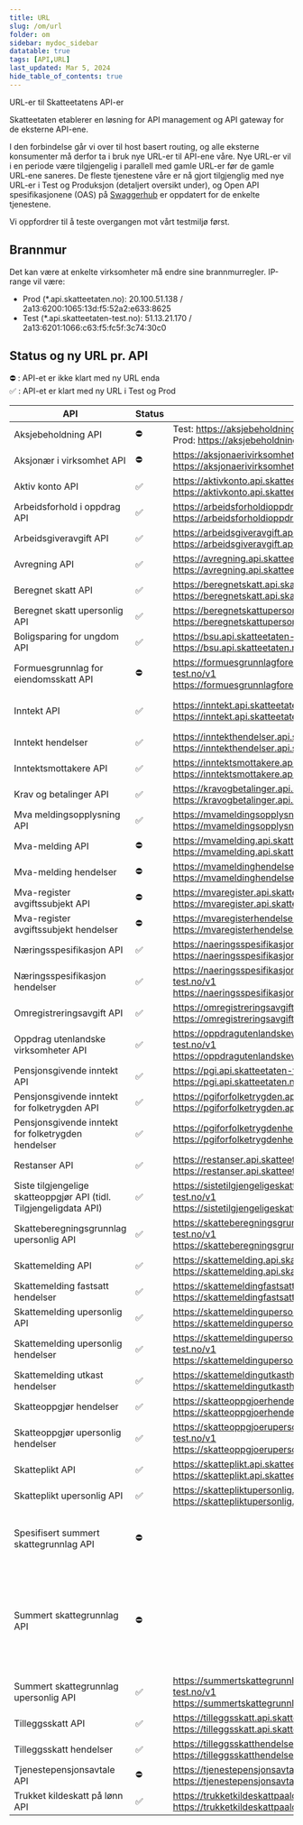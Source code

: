 ```yaml
---
title: URL
slug: /om/url
folder: om
sidebar: mydoc_sidebar
datatable: true
tags: [API,URL]
last_updated: Mar 5, 2024
hide_table_of_contents: true
---
```

<summary>URL-er til Skatteetatens API-er</summary>

Skatteetaten etablerer en løsning for API management og API gateway for de eksterne API-ene.

I den forbindelse går vi over til host basert routing, og alle eksterne konsumenter må derfor ta i bruk nye URL-er til API-ene våre. Nye URL-er vil i en periode være tilgjengelig i parallell med gamle URL-er før de gamle URL-ene saneres. De fleste tjenestene våre er nå gjort tilgjenglig med nye URL-er i Test og Produksjon (detaljert oversikt under), og Open API spesifikasjonene (OAS) på [Swaggerhub](https://app.swaggerhub.com/organizations/skatteetaten) er oppdatert for de enkelte tjenestene.

Vi oppfordrer til å teste overgangen mot vårt testmiljø først.

## Brannmur 

Det kan være at enkelte virksomheter må endre sine brannmurregler. IP-range vil være:
* Prod (*.api.skatteetaten.no): 20.100.51.138 / 2a13:6200:1065:13d:f5:52a2:e633:8625
* Test (*.api.skatteetaten-test.no): 51.13.21.170 / 2a13:6201:1066:c63:f5:fc5f:3c74:30c0


## Status og ny URL pr. API

:no_entry: : API-et er ikke klart med ny URL enda <br />
:white_check_mark: : API-et er klart med ny URL i Test og Prod 

| API |	Status | URL-er | Kommentar | 
| --- | ------ | ------ | --------- |
| Aksjebeholdning API	| :no_entry: | Test: https://aksjebeholdning.api.skatteetaten-test.no/v1 <br /> Prod: https://aksjebeholdning.api.skatteetaten.no/v1 | |
| Aksjonær i virksomhet API	| :no_entry: | https://aksjonaerivirksomhet.api.skatteetaten-test.no/v1 <br /> https://aksjonaerivirksomhet.api.skatteetaten.no/v1 | |
| Aktiv konto API	| :white_check_mark:| https://aktivkonto.api.skatteetaten-test.no/v3 <br /> https://aktivkonto.api.skatteetaten.no/v3 | |
| Arbeidsforhold i oppdrag API	| :white_check_mark: | https://arbeidsforholdioppdrag.api.skatteetaten-test.no/v1 <br /> https://arbeidsforholdioppdrag.api.skatteetaten.no/v1 | |
| Arbeidsgiveravgift API	| :white_check_mark: | https://arbeidsgiveravgift.api.skatteetaten-test.no/v1 <br /> https://arbeidsgiveravgift.api.skatteetaten.no/v1 | |
| Avregning API	| :white_check_mark: | https://avregning.api.skatteetaten-test.no/v2 <br /> https://avregning.api.skatteetaten.no/v2 |  |
| Beregnet skatt API	| :white_check_mark: | https://beregnetskatt.api.skatteetaten-test.no/v2 <br /> https://beregnetskatt.api.skatteetaten.no/v2 | Kun V2 |
| Beregnet skatt upersonlig API	| :white_check_mark: | https://beregnetskattupersonlig.api.skatteetaten-test.no/v1 <br /> https://beregnetskattupersonlig.api.skatteetaten.no/v1 | |
| Boligsparing for ungdom API	| :white_check_mark: | https://bsu.api.skatteetaten-test.no/v1 <br /> https://bsu.api.skatteetaten.no/v1 | |
| Formuesgrunnlag for eiendomsskatt API	| :no_entry: | https://formuesgrunnlagforeiendomsskatt.api.skatteetaten-test.no/v1 <br /> https://formuesgrunnlagforeiendomsskatt.api.skatteetaten.no/v1 | |
| Inntekt API	| :white_check_mark: | https://inntekt.api.skatteetaten-test.no/v1 <br /> https://inntekt.api.skatteetaten.no/v1 | Endepunkt med oppgave saneres |
| Inntekt hendelser	| :white_check_mark: | https://inntekthendelser.api.skatteetaten-test.no/v1 <br /> https://inntekthendelser.api.skatteetaten.no/v1 | Trailing slash er fjernet |
| Inntektsmottakere API	| :white_check_mark: | https://inntektsmottakere.api.skatteetaten-test.no/v1 <br /> https://inntektsmottakere.api.skatteetaten.no/v1 | |
| Krav og betalinger API | :white_check_mark: | https://kravogbetalinger.api.skatteetaten-test.no/v1 <br /> https://kravogbetalinger.api.skatteetaten.no/v1 | |
| Mva meldingsopplysning API | :white_check_mark: | https://mvameldingsopplysning.api.skatteetaten-test.no/v1 <br /> https://mvameldingsopplysning.api.skatteetaten.no/v1 | |
| Mva-melding API	| :no_entry: | https://mvamelding.api.skatteetaten-test.no/v1 <br /> https://mvamelding.api.skatteetaten.no/v1 | |
| Mva-melding hendelser	| :no_entry: | https://mvameldinghendelser.api.skatteetaten-test.no/v1 <br /> https://mvameldinghendelser.api.skatteetaten.no/v1 | |
| Mva-register avgiftssubjekt API	| :no_entry: | https://mvaregister.api.skatteetaten-test.no/v1 <br /> https://mvaregister.api.skatteetaten.no/v1 | |
| Mva-register avgiftssubjekt hendelser	| :no_entry: | https://mvaregisterhendelser.api.skatteetaten-test.no/v1 <br /> https://mvaregisterhendelser.api.skatteetaten.no/v1 | |
| Næringsspesifikasjon API	| :white_check_mark: | https://naeringsspesifikasjon.api.skatteetaten-test.no/v3 <br /> https://naeringsspesifikasjon.api.skatteetaten.no/v3 | |
| Næringsspesifikasjon hendelser	| :white_check_mark: | https://naeringsspesifikasjonhendelser.api.skatteetaten-test.no/v1 <br /> https://naeringsspesifikasjonhendelser.api.skatteetaten.no/v1 | Trailing slash er fjernet |
| Omregistreringsavgift API	| :white_check_mark: | https://omregistreringsavgift.api.skatteetaten-test.no/v1 <br /> https://omregistreringsavgift.api.skatteetaten.no/v1 |  |
| Oppdrag utenlandske virksomheter API	| :white_check_mark: | https://oppdragutenlandskevirksomheter.api.skatteetaten-test.no/v1 <br /> https://oppdragutenlandskevirksomheter.api.skatteetaten.no/v1 | |
| Pensjonsgivende inntekt API	| :white_check_mark: | https://pgi.api.skatteetaten-test.no/v1 <br /> https://pgi.api.skatteetaten.no/v1 | |
| Pensjonsgivende inntekt for folketrygden API	| :white_check_mark: | https://pgiforfolketrygden.api.skatteetaten-test.no/v1 <br /> https://pgiforfolketrygden.api.skatteetaten.no/v1 | |
| Pensjonsgivende inntekt for folketrygden hendelser	| :white_check_mark: | https://pgiforfolketrygdenhendelser.api.skatteetaten-test.no/v1 <br /> https://pgiforfolketrygdenhendelser.api.skatteetaten.no/v1 | Trailing slash er fjernet |
| Restanser API	| :white_check_mark: | https://restanser.api.skatteetaten-test.no/v2	<br /> https://restanser.api.skatteetaten.no/v2 | |
| Siste tilgjengelige skatteoppgjør API (tidl. Tilgjengeligdata API)	| :white_check_mark: | https://sistetilgjengeligeskatteoppgjoer.api.skatteetaten-test.no/v1 <br /> https://sistetilgjengeligeskatteoppgjoer.api.skatteetaten.no/v1 | Endepunkt med ressurs saneres |
| Skatteberegningsgrunnlag upersonlig API	| :white_check_mark: | https://skatteberegningsgrunnlagupersonlig.api.skatteetaten-test.no/v1 <br /> https://skatteberegningsgrunnlagupersonlig.api.skatteetaten.no/v1 | |
| Skattemelding API | :white_check_mark: |	https://skattemelding.api.skatteetaten-test.no/v3 <br /> https://skattemelding.api.skatteetaten.no/v3 | |
| Skattemelding fastsatt hendelser	| :white_check_mark: | https://skattemeldingfastsatthendelser.api.skatteetaten-test.no/v1 <br /> 	https://skattemeldingfastsatthendelser.api.skatteetaten.no/v1 | Trailing slash er fjernet |
| Skattemelding upersonlig API | :white_check_mark:	| https://skattemeldingupersonlig.api.skatteetaten-test.no/v2 <br /> https://skattemeldingupersonlig.api.skatteetaten.no/v2 | |
| Skattemelding upersonlig hendelser	| :white_check_mark: | https://skattemeldingupersonlighendelser.api.skatteetaten-test.no/v1 <br /> https://skattemeldingupersonlighendelser.api.skatteetaten.no/v1 | Trailing slash er fjernet |
| Skattemelding utkast hendelser	| :white_check_mark: | https://skattemeldingutkasthendelser.api.skatteetaten-test.no/v1 <br /> https://skattemeldingutkasthendelser.api.skatteetaten.no/v1 | Trailing slash er fjernet |
| Skatteoppgjør hendelser	| :white_check_mark: | https://skatteoppgjoerhendelser.api.skatteetaten-test.no/v1 <br /> https://skatteoppgjoerhendelser.api.skatteetaten.no/v1 | Trailing slash er fjernet |
| Skatteoppgjør upersonlig hendelser	| :white_check_mark: | https://skatteoppgjoerupersonlighendelser.api.skatteetaten-test.no/v1 <br /> https://skatteoppgjoerupersonlighendelser.api.skatteetaten.no/v1 | Trailing slash er fjernet |
| Skatteplikt API	| :white_check_mark: | https://skatteplikt.api.skatteetaten-test.no/v2 <br /> https://skatteplikt.api.skatteetaten.no/v2 | |
| Skatteplikt upersonlig API	| :white_check_mark: | https://skattepliktupersonlig.api.skatteetaten-test.no/v1 <br /> https://skattepliktupersonlig.api.skatteetaten.no/v1 | |
| Spesifisert summert skattegrunnlag API	| :no_entry: |  | Tjenesten slås sammen med Summert skattegrunnlag API |
| Summert skattegrunnlag API	| :no_entry: |  | Endepunkt uten stadie saneres. Tjenesten slås sammen med Spesifisert summert skattegrunnlag API |
| Summert skattegrunnlag upersonlig API	| :white_check_mark: | https://summertskattegrunnlagupersonlig.api.skatteetaten-test.no/v1 <br /> https://summertskattegrunnlagupersonlig.api.skatteetaten.no/v1 | |
| Tilleggsskatt API	| :white_check_mark: | https://tilleggsskatt.api.skatteetaten-test.no/v1 <br /> https://tilleggsskatt.api.skatteetaten.no/v1 | |
| Tilleggsskatt hendelser	| :white_check_mark: | https://tilleggsskatthendelser.api.skatteetaten-test.no/v1 <br /> https://tilleggsskatthendelser.api.skatteetaten.no/v1 | Trailing slash er fjernet |
| Tjenestepensjonsavtale API	| :no_entry: | https://tjenestepensjonsavtale.api.skatteetaten-test.no/v1 <br /> https://tjenestepensjonsavtale.api.skatteetaten.no/v1 | |
| Trukket kildeskatt på lønn API	| :white_check_mark: | https://trukketkildeskattpaaloenn.api.skatteetaten-test.no/v1	<br /> https://trukketkildeskattpaaloenn.api.skatteetaten.no/v1 | |
